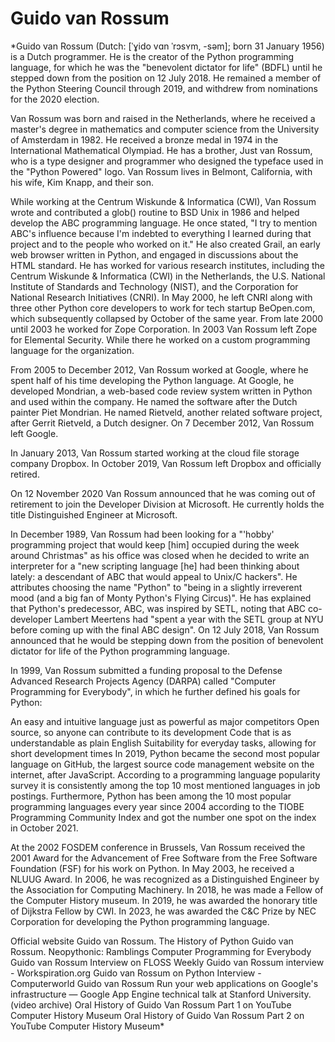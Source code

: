 # Guido van Rossum

*Guido van Rossum (Dutch: [ˈɣido vɑn ˈrɔsʏm, -səm]; born 31 January 1956) is a Dutch programmer. He is the creator of the Python programming language, for which he was the "benevolent dictator for life" (BDFL) until he stepped down from the position on 12 July 2018. He remained a member of the Python Steering Council through 2019, and withdrew from nominations for the 2020 election.

Van Rossum was born and raised in the Netherlands, where he received a master's degree in mathematics and computer science from the University of Amsterdam in 1982. He received a bronze medal in 1974 in the International Mathematical Olympiad. He has a brother, Just van Rossum, who is a type designer and programmer who designed the typeface used in the "Python Powered" logo.
Van Rossum lives in Belmont, California, with his wife, Kim Knapp, and their son.

While working at the Centrum Wiskunde & Informatica (CWI), Van Rossum wrote and contributed a glob() routine to BSD Unix in 1986 and helped develop the ABC programming language. He once stated, "I try to mention ABC's influence because I'm indebted to everything I learned during that project and to the people who worked on it." He also created Grail, an early web browser written in Python, and engaged in discussions about the HTML standard.
He has worked for various research institutes, including the Centrum Wiskunde & Informatica (CWI) in the Netherlands, the U.S. National Institute of Standards and Technology (NIST), and the Corporation for National Research Initiatives (CNRI). In May 2000, he left CNRI along with three other Python core developers to work for tech startup BeOpen.com, which subsequently collapsed by October of the same year. From late 2000 until 2003 he worked for Zope Corporation. In 2003 Van Rossum left Zope for Elemental Security. While there he worked on a custom programming language for the organization. 

From 2005 to December 2012, Van Rossum worked at Google, where he spent half of his time developing the Python language. 
At Google, he developed Mondrian, a web-based code review system written in Python and used within the company. He named the software after the Dutch painter Piet Mondrian. He named Rietveld, another related software project, after Gerrit Rietveld, a Dutch designer. On 7 December 2012, Van Rossum left Google.

In January 2013, Van Rossum started working at the cloud file storage company Dropbox.
In October 2019, Van Rossum left Dropbox and officially retired.

On 12 November 2020 Van Rossum announced that he was coming out of retirement to join the Developer Division at Microsoft. He currently holds the title Distinguished Engineer at Microsoft.

In December 1989, Van Rossum had been looking for a "'hobby' programming project that would keep [him] occupied during the week around Christmas" as his office was closed when he decided to write an interpreter for a "new scripting language [he] had been thinking about lately: a descendant of ABC that would appeal to Unix/C hackers". He attributes choosing the name "Python" to "being in a slightly irreverent mood (and a big fan of Monty Python's Flying Circus)".
He has explained that Python's predecessor, ABC, was inspired by SETL, noting that ABC co-developer Lambert Meertens had "spent a year with the SETL group at NYU before coming up with the final ABC design".
On 12 July 2018, Van Rossum announced that he would be stepping down from the position of benevolent dictator for life of the Python programming language.

In 1999, Van Rossum submitted a funding proposal to the Defense Advanced Research Projects Agency (DARPA) called "Computer Programming for Everybody", in which he further defined his goals for Python:

An easy and intuitive language just as powerful as major competitors
Open source, so anyone can contribute to its development
Code that is as understandable as plain English
Suitability for everyday tasks, allowing for short development times
In 2019, Python became the second most popular language on GitHub, the largest source code management website on the internet, after JavaScript. According to a programming language popularity survey it is consistently among the top 10 most mentioned languages in job postings. Furthermore, Python has been among the 10 most popular programming languages every year since 2004 according to the TIOBE Programming Community Index and got the number one spot on the index in October 2021.

At the 2002 FOSDEM conference in Brussels, Van Rossum received the 2001 Award for the Advancement of Free Software from the Free Software Foundation (FSF) for his work on Python.
In May 2003, he received a NLUUG Award.
In 2006, he was recognized as a Distinguished Engineer by the Association for Computing Machinery.
In 2018, he was made a Fellow of the Computer History museum.
In 2019, he was awarded the honorary title of Dijkstra Fellow by CWI.
In 2023, he was awarded the C&C Prize by NEC Corporation for developing the Python programming language.

Official website 
Guido van Rossum. The History of Python
Guido van Rossum. Neopythonic: Ramblings
Computer Programming for Everybody
Guido van Rossum Interview on FLOSS Weekly
Guido van Rossum interview - Workspiration.org
Guido van Rossum on Python Interview - Computerworld
Guido van Rossum Run your web applications on Google's infrastructure — Google App Engine technical talk at Stanford University. (video archive)
Oral History of Guido Van Rossum Part 1 on YouTube Computer History Museum
Oral History of Guido Van Rossum Part 2 on YouTube Computer History Museum*

